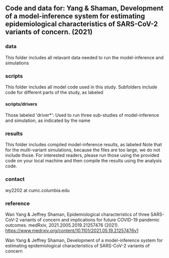 ## Code and data for: Yang & Shaman, Development of a model-inference system for estimating epidemiological characteristics of SARS-CoV-2 variants of concern. (2021)


### data
This folder includes all relavant data needed to run the model-inference and simulations

### scripts
This folder includes all model code used in this study. 
Subfolders include code for different parts of the study, as labeled
#### scripts/drivers
Those labeled 'driver*': Used to run three sub-studies of model-inference and simulation, as indicated by the name

### results
This folder includes compiled model-inference results, as labeled 
Note that for the multi-variant simulations, because the files are too large, we do not include those. For interested readers, please run those using the provided code on your local machine and then compile the results using the analysis code. 

### contact
wy2202 at cumc.columbia.edu

### reference
Wan Yang & Jeffrey Shaman, Epidemiological characteristics of three SARS-CoV-2 variants of concern and implications for future COVID-19 pandemic outcomes. medRxiv, 2021.2005.2019.21257476 (2021). https://www.medrxiv.org/content/10.1101/2021.05.19.21257476v1

Wan Yang & Jeffrey Shaman, Development of a model-inference system for estimating epidemiological characteristics of SARS-CoV-2 variants of concern
